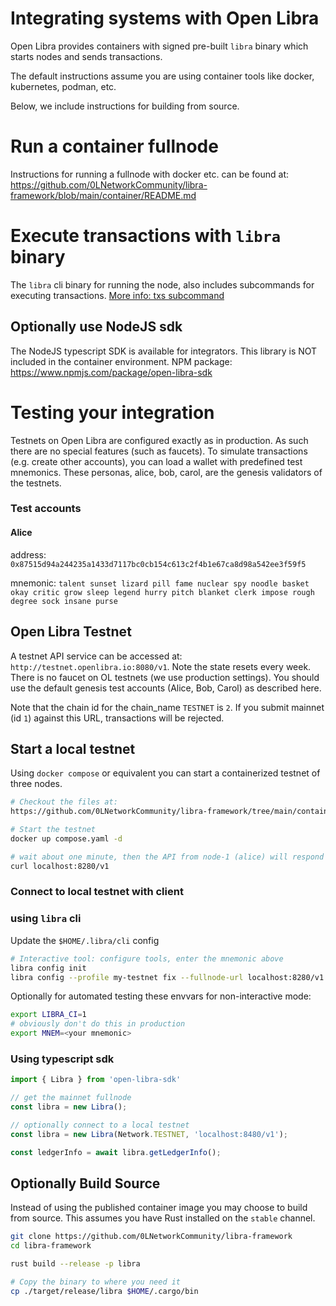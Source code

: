 # Integrating systems with Open Libra

Open Libra provides containers with signed pre-built `libra` binary which starts nodes and sends transactions.

The default instructions assume you are using container tools like docker, kubernetes, podman, etc.

Below, we include instructions for building from source.

# Run a container fullnode

Instructions for running a fullnode with docker etc. can be found at: https://github.com/0LNetworkCommunity/libra-framework/blob/main/container/README.md

# Execute transactions with `libra` binary
The `libra` cli binary for running the node, also includes subcommands for executing transactions.
[More info: txs subcommand](/docs/references/tools/cli-tools/txs/transfer.md)

## Optionally use NodeJS sdk
The NodeJS typescript SDK is available for integrators. This library is NOT included in the container environment.
NPM package: https://www.npmjs.com/package/open-libra-sdk

# Testing your integration
Testnets on Open Libra are configured exactly as in production. As such there are no special features (such as faucets).
To simulate transactions (e.g. create other accounts), you can load a wallet with predefined test mnemonics. These personas, alice, bob, carol, are the genesis validators of the testnets.

### Test accounts
#### Alice
address: `0x87515d94a244235a1433d7117bc0cb154c613c2f4b1e67ca8d98a542ee3f59f5`

mnemonic: `talent sunset lizard pill fame nuclear spy noodle basket okay critic grow sleep legend hurry pitch blanket clerk impose rough degree sock insane purse`

## Open Libra Testnet

A testnet API service can be accessed at: `http://testnet.openlibra.io:8080/v1`. Note the state resets every week. There is no faucet on OL testnets (we use production settings). You should use the default genesis test accounts (Alice, Bob, Carol) as described here.

Note that the chain id for the chain_name `TESTNET` is `2`. If you submit mainnet (id `1`) against this URL, transactions will be rejected.

## Start a local testnet

Using `docker compose` or equivalent you can start a containerized testnet of three nodes.
```bash
# Checkout the files at:
https://github.com/0LNetworkCommunity/libra-framework/tree/main/container

# Start the testnet
docker up compose.yaml -d

# wait about one minute, then the API from node-1 (alice) will respond
curl localhost:8280/v1
```
### Connect to local testnet with client

### using `libra` cli
Update the `$HOME/.libra/cli` config

```bash
# Interactive tool: configure tools, enter the mnemonic above
libra config init
libra config --profile my-testnet fix --fullnode-url localhost:8280/v1
```

Optionally for automated testing these envvars for non-interactive mode:

```bash
export LIBRA_CI=1
# obviously don't do this in production
export MNEM=<your mnemonic>
```

### Using typescript sdk

```ts
import { Libra } from 'open-libra-sdk'

// get the mainnet fullnode
const libra = new Libra();

// optionally connect to a local testnet
const libra = new Libra(Network.TESTNET, 'localhost:8480/v1');

const ledgerInfo = await libra.getLedgerInfo();
```

## Optionally Build Source
Instead of using the published container image you may choose to build from source. This assumes you have Rust installed on the `stable` channel.

```bash
git clone https://github.com/0LNetworkCommunity/libra-framework
cd libra-framework

rust build --release -p libra

# Copy the binary to where you need it
cp ./target/release/libra $HOME/.cargo/bin
```
